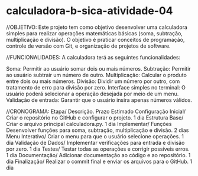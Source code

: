 ﻿# calculadora-b-sica-atividade-04
//OBJETIVO: Este projeto tem como objetivo desenvolver uma calculadora simples para realizar operações matemáticas básicas (soma, subtração, multiplicação e divisão). O objetivo é praticar conceitos de programação, controle de versão com Git, e organização de projetos de software.

//FUNCIONALIDADES: A calculadora terá as seguintes funcionalidades:

Soma: Permitir ao usuário somar dois ou mais números.
Subtração: Permitir ao usuário subtrair um número de outro.
Multiplicação: Calcular o produto entre dois ou mais números.
Divisão: Dividir um número por outro, com tratamento de erro para divisão por zero.
Interface simples no terminal: O usuário poderá selecionar a operação desejada por meio de um menu.
Validação de entrada: Garantir que o usuário insira apenas números válidos.

//CRONOGRAMA: 
Etapa/    Descrição.    Prazo Estimado
Configuração Inicial/    Criar o repositório no GitHub e configurar o projeto.    1 dia
Estrutura Base/    Criar o arquivo principal calculadora.py.    1 dia
Implementar/ Funções    Desenvolver funções para soma, subtração, multiplicação e divisão.    2 dias
Menu Interativo/    Criar o menu para que o usuário selecione operações.    1 dia
Validação de Dados/    Implementar verificações para entrada e divisão por zero.    1 dia
Testes/    Testar todas as operações e corrigir possíveis erros.    1 dia
Documentação/    Adicionar documentação ao código e ao repositório.    1 dia
Finalização/    Realizar o commit final e enviar os arquivos para o GitHub.    1 dia
